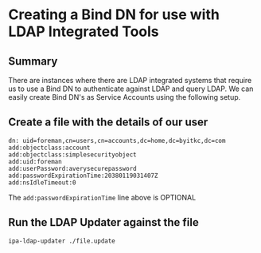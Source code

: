 # Creating a Bind DN for use with LDAP Integrated Tools

## Summary

There are instances where there are LDAP integrated systems that require us to use a Bind DN to authenticate against LDAP and query LDAP. We can easily create Bind DN's as Service Accounts using the following setup.

## Create a file with the details of our user

```
dn: uid=foreman,cn=users,cn=accounts,dc=home,dc=byitkc,dc=com
add:objectclass:account
add:objectclass:simplesecurityobject
add:uid:foreman
add:userPassword:averysecurepassword
add:passwordExpirationTime:20380119031407Z
add:nsIdleTimeout:0
```

The ```add:passwordExpirationTime``` line above is OPTIONAL

## Run the LDAP Updater against the file

```ipa-ldap-updater ./file.update```